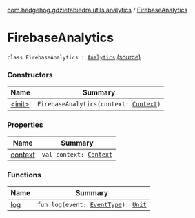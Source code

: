 [com.hedgehog.gdzietabiedra.utils.analytics](../index.md) / [FirebaseAnalytics](./index.md)

# FirebaseAnalytics

`class FirebaseAnalytics : `[`Analytics`](../-analytics/index.md) [(source)](https://github.com/asvid/GdzieTaBiedra/tree/master/app/src/main/java/com/hedgehog/gdzietabiedra/utils/analytics/FirebaseAnalytics.kt#L6)

### Constructors

| Name | Summary |
|---|---|
| [&lt;init&gt;](-init-.md) | `FirebaseAnalytics(context: `[`Context`](https://developer.android.com/reference/android/content/Context.html)`)` |

### Properties

| Name | Summary |
|---|---|
| [context](context.md) | `val context: `[`Context`](https://developer.android.com/reference/android/content/Context.html) |

### Functions

| Name | Summary |
|---|---|
| [log](log.md) | `fun log(event: `[`EventType`](../-event-type/index.md)`): `[`Unit`](https://kotlinlang.org/api/latest/jvm/stdlib/kotlin/-unit/index.html) |
